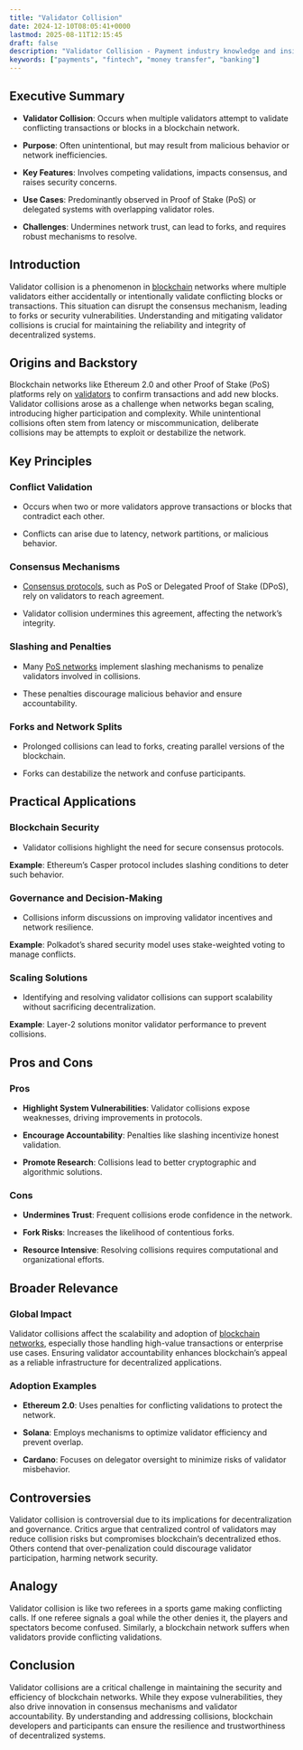 ```yaml
---
title: "Validator Collision"
date: 2024-12-10T08:05:41+0000
lastmod: 2025-08-11T12:15:45
draft: false
description: "Validator Collision - Payment industry knowledge and insights"
keywords: ["payments", "fintech", "money transfer", "banking"]
---
```


## Executive Summary

- **Validator Collision**: Occurs when multiple validators attempt to validate conflicting transactions or blocks in a blockchain network.

- **Purpose**: Often unintentional, but may result from malicious behavior or network inefficiencies.

- **Key Features**: Involves competing validations, impacts consensus, and raises security concerns.

- **Use Cases**: Predominantly observed in Proof of Stake (PoS) or delegated systems with overlapping validator roles.

- **Challenges**: Undermines network trust, can lead to forks, and requires robust mechanisms to resolve.

## Introduction

Validator collision is a phenomenon in [blockchain](https://faisalkhanllc.xyz/resources/payments-wiki/b/blockchain/) networks where multiple validators either accidentally or intentionally validate conflicting blocks or transactions. This situation can disrupt the consensus mechanism, leading to forks or security vulnerabilities. Understanding and mitigating validator collisions is crucial for maintaining the reliability and integrity of decentralized systems.

## Origins and Backstory

Blockchain networks like Ethereum 2.0 and other Proof of Stake (PoS) platforms rely on [validators](https://faisalkhanllc.xyz/resources/payments-wiki/v/validators/) to confirm transactions and add new blocks. Validator collisions arose as a challenge when networks began scaling, introducing higher participation and complexity. While unintentional collisions often stem from latency or miscommunication, deliberate collisions may be attempts to exploit or destabilize the network.

## Key Principles

### Conflict Validation

- Occurs when two or more validators approve transactions or blocks that contradict each other.

- Conflicts can arise due to latency, network partitions, or malicious behavior.

### Consensus Mechanisms

- [Consensus protocols](https://faisalkhanllc.xyz/resources/payments-wiki/c/consensus/), such as PoS or Delegated Proof of Stake (DPoS), rely on validators to reach agreement.

- Validator collision undermines this agreement, affecting the network’s integrity.

### Slashing and Penalties

- Many [PoS networks](https://faisalkhanllc.xyz/resources/payments-wiki/e/ethereum-blockchain/) implement slashing mechanisms to penalize validators involved in collisions.

- These penalties discourage malicious behavior and ensure accountability.

### Forks and Network Splits

- Prolonged collisions can lead to forks, creating parallel versions of the blockchain.

- Forks can destabilize the network and confuse participants.

## Practical Applications

### Blockchain Security

- Validator collisions highlight the need for secure consensus protocols.

**Example**: Ethereum’s Casper protocol includes slashing conditions to deter such behavior.

### Governance and Decision-Making

- Collisions inform discussions on improving validator incentives and network resilience.

**Example**: Polkadot’s shared security model uses stake-weighted voting to manage conflicts.

### Scaling Solutions

- Identifying and resolving validator collisions can support scalability without sacrificing decentralization.

**Example**: Layer-2 solutions monitor validator performance to prevent collisions.

## Pros and Cons

### Pros

- **Highlight System Vulnerabilities**: Validator collisions expose weaknesses, driving improvements in protocols.

- **Encourage Accountability**: Penalties like slashing incentivize honest validation.

- **Promote Research**: Collisions lead to better cryptographic and algorithmic solutions.

### Cons

- **Undermines Trust**: Frequent collisions erode confidence in the network.

- **Fork Risks**: Increases the likelihood of contentious forks.

- **Resource Intensive**: Resolving collisions requires computational and organizational efforts.

## Broader Relevance

### Global Impact

Validator collisions affect the scalability and adoption of [blockchain networks](https://faisalkhanllc.xyz/resources/payments-wiki/l/lightning-network/), especially those handling high-value transactions or enterprise use cases. Ensuring validator accountability enhances blockchain’s appeal as a reliable infrastructure for decentralized applications.

### Adoption Examples

- **Ethereum 2.0**: Uses penalties for conflicting validations to protect the network.

- **Solana**: Employs mechanisms to optimize validator efficiency and prevent overlap.

- **Cardano**: Focuses on delegator oversight to minimize risks of validator misbehavior.

## Controversies

Validator collision is controversial due to its implications for decentralization and governance. Critics argue that centralized control of validators may reduce collision risks but compromises blockchain’s decentralized ethos. Others contend that over-penalization could discourage validator participation, harming network security.

## Analogy

Validator collision is like two referees in a sports game making conflicting calls. If one referee signals a goal while the other denies it, the players and spectators become confused. Similarly, a blockchain network suffers when validators provide conflicting validations.

## Conclusion

Validator collisions are a critical challenge in maintaining the security and efficiency of blockchain networks. While they expose vulnerabilities, they also drive innovation in consensus mechanisms and validator accountability. By understanding and addressing collisions, blockchain developers and participants can ensure the resilience and trustworthiness of decentralized systems.